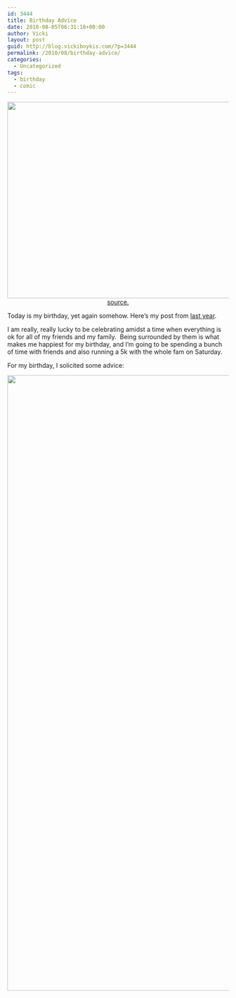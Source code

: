 ```yaml
---
id: 3444
title: Birthday Advice
date: 2010-08-05T06:31:18+00:00
author: Vicki
layout: post
guid: http://blog.vickiboykis.com/?p=3444
permalink: /2010/08/birthday-advice/
categories:
  - Uncategorized
tags:
  - birthday
  - comic
---
```

<p style="text-align: center;">
  <a href="http://blog.vickiboykis.com/wp-content/uploads/2010/08/bd321e61a05b4d7baf6b53e4b709d08e.png"><img class="aligncenter size-full wp-image-3445" title="bd321e61a05b4d7baf6b53e4b709d08e" src="http://blog.vickiboykis.com/wp-content/uploads/2010/08/bd321e61a05b4d7baf6b53e4b709d08e.png" alt="" width="578" height="447" /></a><a href="http://browse.deviantart.com/?qh=&section=&q=birthday#/d1utbxd">source. </a>
</p>

Today is my birthday, yet again somehow. Here&#8217;s my post from [last year](http://blog.vickiboykis.com/2009/08/05/the-victorian-error-birthday/).

I am really, really lucky to be celebrating amidst a time when everything is ok for all of my friends and my family.  Being surrounded by them is what makes me happiest for my birthday, and I&#8217;m going to be spending a bunch of time with friends and also running a 5k with the whole fam on Saturday.

For my birthday, I solicited some advice:

[<img class="aligncenter size-full wp-image-3446" title="Page_2" src="http://blog.vickiboykis.com/wp-content/uploads/2010/08/Page_2.jpg" alt="" width="600" height="1400" />](http://blog.vickiboykis.com/wp-content/uploads/2010/08/Page_2.jpg)
